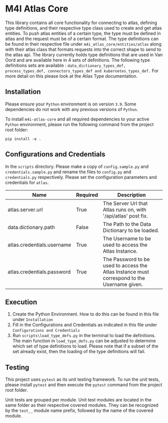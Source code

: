 # M4I Atlas Core
This library contains all core functionality for connecting to atlas, defining type definitions, and their respective type class used to create and get atlas entities.
To push atlas entities of a certain type, the type must be defined in atlas and the request must be of a certain format. 
The type definitions can be found in their respective file under ``m4i_atlas_core/entities/atlas`` along with their atlas class that formats requests into the correct shape to send to the atlas api. 
The library currently holds type definitions that are used in Van Oord and are available here in 4 sets of definitions.
The following type definitions sets are available :
``
data_dictionary_types_def, process_types_def, connectors_types_def and kubernetes_types_def.
``
For more detail on this please look at the Atlas Type documentation.


## Installation

Please ensure your `Python` environment is on version `3.9`. Some dependencies do not work with any previous versions of `Python`.

To install `m4i-atlas-core` and all required dependencies to your active `Python` environment, please run the following command from the project root folder:

```
pip install -e .
```

## Configurations and Credentials
In the `scripts` directory.
Please make a copy of `config.sample.py` and `credentials.sample.py` and rename the files to `config.py` and `credentials.py` respectively.
Please set the configuration parameters and credentials for `atlas`.

| Name | Required | Description | 
|---|---|---|
| atlas.server.url | True |  The Server Url that Atlas runs on, with '/api/atlas' post fix. | 
| data.dictionary.path | False | The Path to the Data Dictionary to be loaded.| 
| atlas.credentials.username | True | The Username to be used to access the Atlas Instance. | 
| atlas.credentials.password | True |The Password to be used to access the Atlas Instance must correspond to the Username given. | 


## Execution
1. Create the Python Environment. How to do this can be found in this file under `Installation` 
2. Fill in the Configurations and Credentials as indicated in this file under `Configurations and Credentials` 
3. Run `scripts\load_type_defs.py` in the terminal to load the definitions.
The main function in `load_type_defs.py` can be adjusted to determine which set of type definitions to load.
Please note that if a subset of the set already exist, then the loading of the type definitions will fail. 

## Testing

This project uses `pytest` as its unit testing framework.
To run the unit tests, please install `pytest` and then execute the `pytest` command from the project root folder.

Unit tests are grouped per module.
Unit test modules are located in the same folder as their respective covered modules.
They can be recognized by the `test__` module name prefix, followed by the name of the covered module.




